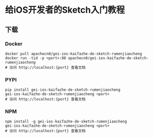 # 给iOS开发者的Sketch入门教程

## 下载

### Docker

```
docker pull apachecn0/gei-ios-kaifazhe-de-sketch-rumenjiaocheng
docker run -tid -p <port>:80 apachecn0/gei-ios-kaifazhe-de-sketch-rumenjiaocheng
# 访问 http://localhost:{port} 查看文档
```

### PYPI

```
pip install gei-ios-kaifazhe-de-sketch-rumenjiaocheng
gei-ios-kaifazhe-de-sketch-rumenjiaocheng <port>
# 访问 http://localhost:{port} 查看文档
```

### NPM

```
npm install -g gei-ios-kaifazhe-de-sketch-rumenjiaocheng
gei-ios-kaifazhe-de-sketch-rumenjiaocheng <port>
# 访问 http://localhost:{port} 查看文档
```